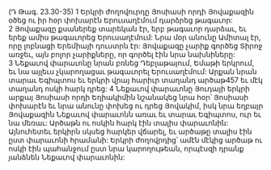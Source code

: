(Դ Թագ. 23.30-35)
1 Երկրի ժողովուրդը Յոսիասի որդի Յովաքազին օծեց ու իր հօր փոխարէն Երուսաղէմում դարձրեց թագաւոր: 2 Յովաքազը քսաներեք տարեկան էր, երբ թագաւոր դարձաւ, եւ երեք ամիս թագաւորեց Երուսաղէմում: Նրա մօր անունը Ամիտալ էր, որը լոբնացի Երեմիայի դուստրն էր: Յովաքազը չարիք գործեց Տիրոջ առջեւ, այն բոլոր չարիքները, որ գործել էին նրա նախնիները: 3 Նեքաւով փարաւոնը նրան բռնեց Դեբլաթայում, Եմաթի երկրում, եւ նա այլեւս չկարողացաւ թագաւորել Երուսաղէմում: Արքան նրան տարաւ Եգիպտոս եւ երկրի վրայ հարիւր տաղանդ արծաթ457 եւ մէկ տաղանդ ոսկի հարկ դրեց:
4 Նեքաւով փարաւոնը Յուդայի երկրի արքայ Յոսիասի որդի Եղիակիմին նշանակեց նրա հօր՝ Յոսիասի փոխարէն եւ նրա անունը փոխեց ու դրեց Յովակիմ, իսկ նրա եղբայր Յովաքազին Նեքաւով փարաւոնն առաւ եւ տարաւ Եգիպտոս, ուր եւ նա մեռաւ: Արծաթն ու ոսկին հարկ էին տալիս փարաւոնին: Այնուհետեւ երկիրն սկսեց հարկեր վճարել, եւ արծաթը տալիս էին ըստ փարաւոնի հրամանի: Երկրի ժողովրդից՝ ամէն մէկից արծաթ ու ոսկի էին պահանջում ըստ նրա կարողութեան, որպէսզի դրանք յանձնեն Նեքաւով փարաւոնին:
